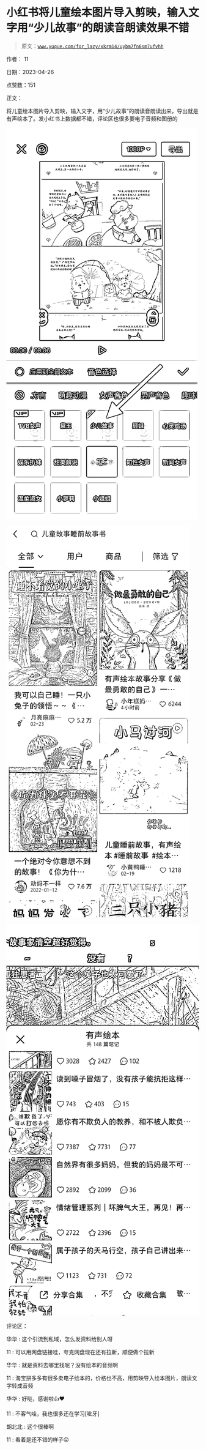 # 小红书将儿童绘本图片导入剪映，输入文字用“少儿故事”的朗读音朗读效果不错

> 原文：[`www.yuque.com/for_lazy/xkrm14/uybm7fn6sm7ufvhh`](https://www.yuque.com/for_lazy/xkrm14/uybm7fn6sm7ufvhh)

作者： 11

日期：2023-04-26

点赞数：151

正文：

将儿童绘本图片导入剪映，输入文字，用“少儿故事”的朗读音朗读出来，导出就是有声绘本了。发小红书上数据都不错，评论区也很多要电子音频和图册的

![](img/1d0462628275118de4d7b439972b826f.png)  

![](img/ca4ac19059818943f655a466108ae1ec.png)  

![](img/9089236bc33e26581907e0ce18f9eba8.png)  

评论区：

华华 : 这个引流到私域，怎么发资料给别人呀

11 : 可以用网盘链接哇，夸克网盘现在还有拉新，顺便做个拉新

华华 : 就是资料去哪里找呢？没有绘本的音频啊

11 : 淘宝拼多多有很多卖电子绘本的，价格也不高，用剪映导入绘本图片，朗读文字转成音频

华华 : 好哒，感谢啦👍♥️

11 : 不客气哇，我也很多还在学习[呲牙]

胡北北 : 这个很棒啊

11 : 看着是还不错的样子😝

